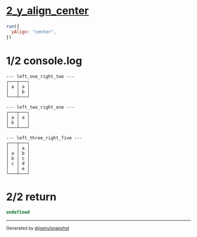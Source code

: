 # [2_y_align_center](../../multiline_2_cell.test.mjs#L60)

```js
run({
  yAlign: "center",
})
```

# 1/2 console.log

```console
--- left_one_right_two ---
┌───┬───┐
│ a │ a │
│   │ b │
└───┴───┘

--- left_two_right_one ---
┌───┬───┐
│ a │ a │
│ b │   │
└───┴───┘

--- left_three_right_five ---
┌───┬───┐
│   │ a │
│ a │ b │
│ b │ c │
│ c │ d │
│   │ e │
└───┴───┘

```

# 2/2 return

```js
undefined
```

---

<sub>
  Generated by <a href="https://github.com/jsenv/core/tree/main/packages/independent/snapshot">@jsenv/snapshot</a>
</sub>
